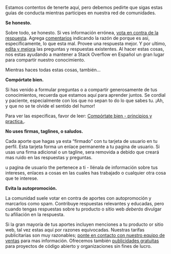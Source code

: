 <p>Estamos contentos de tenerte aquí, pero debemos pedirte que sigas estas guías de conducta mientras participes en nuestra red de comunidades.</p>

<p><b>Se honesto.</b></p>

<p> Sobre todo, se honesto. Si ves información errónea, <a href="/privileges/vote-down">vota en contra de la respuesta</a>. Agrega <a href="/privileges/comment">comentarios</a>  indicando la razón de porque es asi, específicamente, lo que esta mal.  Provee una respuesta mejor.  Y por ultimo, <a href="/privileges/edit">edita y mejora</a> las preguntas y respuestas existentes. Al hacer estas cosas, nos estas ayudando a mantener a Stack Overflow en Español un gran lugar para compartir nuestro conocimiento.
</p>

<p>Mientras haces todas estas cosas, también...</p>

<p><b>Compórtate bien.</b></p>

<p>Si has venido a formular preguntas o a compartir generosamente de tus conocimientos, recuerda que estamos aquí para aprender juntos.  Se cordial y paciente, especialmente con los que no sepan to do lo que sabes tu. ¡Ah, y que no se te olvide el sentido del humor!
</p>

Para ver las especificas, favor de leer: [Compórtate bien - principios y practica.](/help/be-nice).

<p><b> No uses firmas, taglines, o saludos. </b></p>

<p><p><p> Cada aporte que hagas ya esta “firmado” con tu tarjeta de usuario en tu perfil.  Esta tarjeta forma un enlace permanente a tu pagina de usuario.  Si usas una firma adicional o un tagline, sera removida a debido que creará mas ruido en las respuestas y preguntas. </p></p></p></p>

<p>u pagina de usuario the pertenece a ti - llénala de información sobre tus intereses, enlaces a cosas en las cuales has trabajado o cualquier otra cosa que te interese.</p>

<p><b>Evita la autopromoción.
</b></p>

<p>La comunidad suele votar en contra de aportes con autopromoción y marcarlos como spam.  Contribuye respuestas relevantes y educadas, pero cuando tengas respuestas sobre tu producto o sitio web <i>deberás</i> divulgar tu afiliación en la respuesta.  </p>

<p>Si la gran mayoría de tus aportes incluyen menciones a tu producto or sitio web, tal vez estas aquí por razones equivocadas. Nuestras tarifas publicitarias son muy razonables; <a href="http://stackexchange.com/about/contact">ponte en contacto con nuestro equipo de ventas</a> para mas información. Ofrecemos también <a href="http://blog.stackoverflow.com/2011/05/community-promotion-ads/">publicidades gratuitas</a> para proyectos de código abierto y organizaciones sin fines de lucro.
</p>

